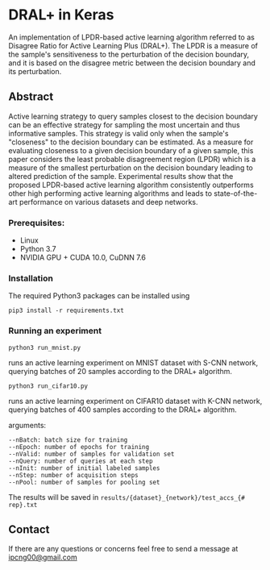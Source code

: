 # DRAL+ in Keras
An implementation of LPDR-based active learning algorithm referred to as Disagree Ratio for Active Learning Plus (DRAL+). The LPDR is a measure of the sample's sensitiveness to the perturbation of the decision boundary, and it is based on the disagree metric between the decision boundary and its perturbation.

## Abstract
Active learning strategy to query samples closest to the decision boundary can be an effective strategy for sampling the most uncertain and thus informative samples. This strategy is valid only when the sample's "closeness" to the decision boundary can be estimated. As a measure for evaluating closeness to a given decision boundary of a given sample, this paper considers the least probable disagreement region (LPDR) which is a measure of the smallest perturbation on the decision boundary leading to altered prediction of the sample. Experimental results show that the proposed LPDR-based active learning algorithm consistently outperforms other high performing active learning algorithms and leads to state-of-the-art performance on various datasets and deep networks.

### Prerequisites:
- Linux
- Python 3.7
- NVIDIA GPU + CUDA 10.0, CuDNN 7.6

### Installation
The required Python3 packages can be installed using
```
pip3 install -r requirements.txt
```

### Running an experiment
```
python3 run_mnist.py
```
runs an active learning experiment on MNIST dataset with S-CNN network, querying batches of 20 samples according to the DRAL+ algorithm.

```
python3 run_cifar10.py
```
runs an active learning experiment on CIFAR10 dataset with K-CNN network, querying batches of 400 samples according to the DRAL+ algorithm.

arguments:
```
--nBatch: batch size for training
--nEpoch: number of epochs for training
--nValid: number of samples for validation set
--nQuery: number of queries at each step
--nInit: number of initial labeled samples
--nStep: number of acquisition steps
--nPool: number of samples for pooling set
```

The results will be saved in `results/{dataset}_{network}/test_accs_{# rep}.txt`

## Contact
If there are any questions or concerns feel free to send a message at ipcng00@gmail.com
